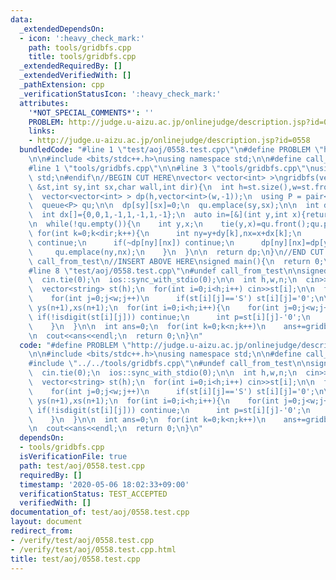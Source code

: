 ```yaml
---
data:
  _extendedDependsOn:
  - icon: ':heavy_check_mark:'
    path: tools/gridbfs.cpp
    title: tools/gridbfs.cpp
  _extendedRequiredBy: []
  _extendedVerifiedWith: []
  _pathExtension: cpp
  _verificationStatusIcon: ':heavy_check_mark:'
  attributes:
    '*NOT_SPECIAL_COMMENTS*': ''
    PROBLEM: http://judge.u-aizu.ac.jp/onlinejudge/description.jsp?id=0558
    links:
    - http://judge.u-aizu.ac.jp/onlinejudge/description.jsp?id=0558
  bundledCode: "#line 1 \"test/aoj/0558.test.cpp\"\n#define PROBLEM \"http://judge.u-aizu.ac.jp/onlinejudge/description.jsp?id=0558\"\
    \n\n#include <bits/stdc++.h>\nusing namespace std;\n\n#define call_from_test\n\
    #line 1 \"tools/gridbfs.cpp\"\n\n#line 3 \"tools/gridbfs.cpp\"\nusing namespace\
    \ std;\n#endif\n//BEGIN CUT HERE\nvector< vector<int> >\ngridbfs(vector<string>\
    \ &st,int sy,int sx,char wall,int dir){\n  int h=st.size(),w=st.front().size();\n\
    \  vector<vector<int> > dp(h,vector<int>(w,-1));\n  using P = pair<int, int>;\n\
    \  queue<P> qu;\n\n  dp[sy][sx]=0;\n  qu.emplace(sy,sx);\n\n  int dy[]={1,-1,0,0,1,1,-1,-1};\n\
    \  int dx[]={0,0,1,-1,1,-1,1,-1};\n  auto in=[&](int y,int x){return 0<=y&&y<h&&0<=x&&x<w;};\n\
    \n  while(!qu.empty()){\n    int y,x;\n    tie(y,x)=qu.front();qu.pop();\n   \
    \ for(int k=0;k<dir;k++){\n      int ny=y+dy[k],nx=x+dx[k];\n      if(!in(ny,nx)||st[ny][nx]==wall)\
    \ continue;\n      if(~dp[ny][nx]) continue;\n      dp[ny][nx]=dp[y][x]+1;\n \
    \     qu.emplace(ny,nx);\n    }\n  }\n\n  return dp;\n}\n//END CUT HERE\n#ifndef\
    \ call_from_test\n//INSERT ABOVE HERE\nsigned main(){\n  return 0;\n}\n#endif\n\
    #line 8 \"test/aoj/0558.test.cpp\"\n#undef call_from_test\n\nsigned main(){\n\
    \  cin.tie(0);\n  ios::sync_with_stdio(0);\n\n  int h,w,n;\n  cin>>h>>w>>n;\n\n\
    \  vector<string> st(h);\n  for(int i=0;i<h;i++) cin>>st[i];\n\n  for(int i=0;i<h;i++)\n\
    \    for(int j=0;j<w;j++)\n      if(st[i][j]=='S') st[i][j]='0';\n\n  vector<int>\
    \ ys(n+1),xs(n+1);\n  for(int i=0;i<h;i++){\n    for(int j=0;j<w;j++){\n     \
    \ if(!isdigit(st[i][j])) continue;\n      int p=st[i][j]-'0';\n      ys[p]=i;xs[p]=j;\n\
    \    }\n  }\n\n  int ans=0;\n  for(int k=0;k<n;k++)\n    ans+=gridbfs(st,ys[k],xs[k],'X',4)[ys[k+1]][xs[k+1]];\n\
    \n  cout<<ans<<endl;\n  return 0;\n}\n"
  code: "#define PROBLEM \"http://judge.u-aizu.ac.jp/onlinejudge/description.jsp?id=0558\"\
    \n\n#include <bits/stdc++.h>\nusing namespace std;\n\n#define call_from_test\n\
    #include \"../../tools/gridbfs.cpp\"\n#undef call_from_test\n\nsigned main(){\n\
    \  cin.tie(0);\n  ios::sync_with_stdio(0);\n\n  int h,w,n;\n  cin>>h>>w>>n;\n\n\
    \  vector<string> st(h);\n  for(int i=0;i<h;i++) cin>>st[i];\n\n  for(int i=0;i<h;i++)\n\
    \    for(int j=0;j<w;j++)\n      if(st[i][j]=='S') st[i][j]='0';\n\n  vector<int>\
    \ ys(n+1),xs(n+1);\n  for(int i=0;i<h;i++){\n    for(int j=0;j<w;j++){\n     \
    \ if(!isdigit(st[i][j])) continue;\n      int p=st[i][j]-'0';\n      ys[p]=i;xs[p]=j;\n\
    \    }\n  }\n\n  int ans=0;\n  for(int k=0;k<n;k++)\n    ans+=gridbfs(st,ys[k],xs[k],'X',4)[ys[k+1]][xs[k+1]];\n\
    \n  cout<<ans<<endl;\n  return 0;\n}\n"
  dependsOn:
  - tools/gridbfs.cpp
  isVerificationFile: true
  path: test/aoj/0558.test.cpp
  requiredBy: []
  timestamp: '2020-05-06 18:02:33+09:00'
  verificationStatus: TEST_ACCEPTED
  verifiedWith: []
documentation_of: test/aoj/0558.test.cpp
layout: document
redirect_from:
- /verify/test/aoj/0558.test.cpp
- /verify/test/aoj/0558.test.cpp.html
title: test/aoj/0558.test.cpp
---
```

